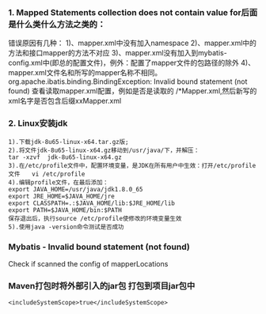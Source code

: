 ### 1. Mapped Statements collection does not contain value for后面是什么类什么方法之类的：
   错误原因有几种：
   1)、mapper.xml中没有加入namespace
   2)、mapper.xml中的方法和接口mapper的方法不对应
   3)、mapper.xml没有加入到mybatis-config.xml中(即总的配置文件)，例外：配置了mapper文件的包路径的除外
   4)、mapper.xml文件名和所写的mapper名称不相同。
   org.apache.ibatis.binding.BindingException: Invalid bound statement (not found)
   查看读取mapper.xml配置，例如是否是读取的 /*Mapper.xml,然后新写的xml名字是否包含后缀xxMapper.xml
### 2. Linux安装jdk
	1).下载jdk-8u65-linux-x64.tar.gz版;
	2).将文件jdk-8u65-linux-x64.gz移动到/usr/java/下，并解压：
	tar -xzvf  jdk-8u65-linux-x64.gz
	3).在/etc/profile文件中，配置环境变量，是JDK在所有用户中生效：打开/etc/profile文件　　vi /etc/profile
	4).编辑profile文件，在最后添加：
	export JAVA_HOME=/usr/java/jdk1.8.0_65
	export JRE_HOME=$JAVA_HOME/jre
	export CLASSPATH=.:$JAVA_HOME/lib:$JRE_HOME/lib
	export PATH=$JAVA_HOME/bin:$PATH
	保存退出后，执行source /etc/profile使修改的环境变量生效
	5).使用java -version命令测试是否成功     
### Mybatis - Invalid bound statement (not found)
Check if scanned the config of mapperLocations 

### Maven打包时将外部引入的jar包 打包到项目jar包中
`<includeSystemScope>true</includeSystemScope>`